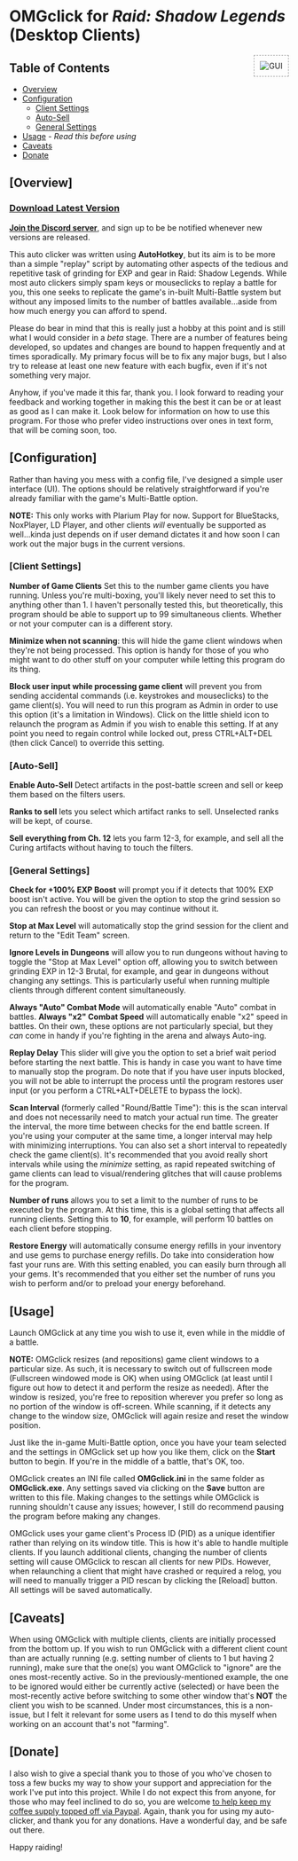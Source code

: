 # **OMGclick** for *Raid: Shadow Legends* (Desktop Clients)

<img src="img/OMGclick.png" align="right" margin=10 alt="GUI" style="float:right; border: 1px dashed #999; padding: 10px; margin: 0 0 10px 10px"/>

## Table of Contents

+ [Overview](#Overview)
+ [Configuration](#Configuration)
  + [Client Settings](#Client-Settings)
  + [Auto-Sell](#Auto-Sell)
  + [General Settings](#General-Settings)
+ [Usage](#Usage) - *Read this before using*
+ [Caveats](#Caveats)
+ [Donate](#Donate)

## [Overview]

### [Download Latest Version](https://github.com/omgmarc/OMGclick-Public/releases)

**[Join the Discord server](https://discord.gg/Ke3YmgV)**, and sign up to be be notified whenever new versions are released.

This auto clicker was written using **AutoHotkey**, but its aim is to be more than a simple "replay" script by automating other aspects of the tedious and repetitive task of grinding for EXP and gear in Raid: Shadow Legends. While most auto clickers simply spam keys or mouseclicks to replay a battle for you, this one seeks to replicate the game's in-built Multi-Battle system but without any imposed limits to the number of battles available...aside from how much energy you can afford to spend. 

Please do bear in mind that this is really just a hobby at this point and is still what I would consider in a *beta* stage. There are a number of features being developed, so updates and changes are bound to happen frequently and at times sporadically. My primary focus will be to fix any major bugs, but I also try to release at least one new feature with each bugfix, even if it's not something very major.

Anyhow, if you've made it this far, thank you. I look forward to reading your feedback and working together in making this the best it can be or at least as good as I can make it. Look below for information on how to use this program. For those who prefer video instructions over ones in text form, that will be coming soon, too.

## [Configuration]

Rather than having you mess with a config file, I've designed a simple user interface (UI). The options should be relatively straightforward if you're already familiar with the game's Multi-Battle option.

**NOTE:** This only works with Plarium Play for now. Support for BlueStacks, NoxPlayer, LD Player, and other clients *will* eventually be supported as well...kinda just depends on if user demand dictates it and how soon I can work out the major bugs in the current versions.

### [Client Settings]

**Number of Game Clients** Set this to the number game clients you have running. Unless you're multi-boxing, you'll likely never need to set this to anything other than 1. I haven't personally tested this, but theoretically, this program should be able to support up to 99 simultaneous clients. Whether or not your computer can is a different story.

**Minimize when not scanning**: this will hide the game client windows when they're not being processed. This option is handy for those of you who might want to do other stuff on your computer while letting this program do its thing.

**Block user input while processing game client** will prevent you from sending accidental commands (i.e. keystrokes and mouseclicks) to the game client(s). You will need to run this program as Admin in order to use this option (it's a limitation in Windows). Click on the little shield icon to relaunch the program as Admin if you wish to enable this setting. If at any point you need to regain control while locked out, press CTRL+ALT+DEL (then click Cancel) to override this setting.

### [Auto-Sell]

**Enable Auto-Sell** Detect artifacts in the post-battle screen and sell or keep them based on the filters users.

**Ranks to sell** lets you select which artifact ranks to sell. Unselected ranks will be kept, of course.

**Sell everything from Ch. 12** lets you farm 12-3, for example, and sell all the Curing artifacts without having to touch the filters.

### [General Settings]

**Check for +100% EXP Boost** will prompt you if it detects that 100% EXP boost isn't active. You will be given the option to stop the grind session so you can refresh the boost or you may continue without it.

**Stop at Max Level** will automatically stop the grind session for the client and return to the "Edit Team" screen.

**Ignore Levels in Dungeons** will allow you to run dungeons without having to toggle the "Stop at Max Level" option off, allowing you to switch between grinding EXP in 12-3 Brutal, for example, and gear in dungeons without changing any settings. This is particularly useful when running multiple clients through different content simultaneously.

**Always "Auto" Combat Mode** will automatically enable "Auto" combat in battles. **Always "x2" Combat Speed** will automatically enable "x2" speed in battles. On their own, these options are not particularly special, but they *can* come in handy if you're fighting in the arena and always Auto-ing.

**Replay Delay** This slider will give you the option to set a brief wait period before starting the next battle. This is handy in case you want to have time to manually stop the program. Do note that if you have user inputs blocked, you will not be able to interrupt the process until the program restores user input (or you perform a CTRL+ALT+DELETE to bypass the lock).

**Scan Interval** (formerly called "Round/Battle Time"): this is the scan interval and does not necessarily need to match your actual run time. The greater the interval, the more time between checks for the end battle screen. If you're using your computer at the same time, a longer interval may help with minimizing interruptions. You can also set a short interval to repeatedly check the game client(s). It's recommended that you avoid really short intervals while using the *minimize* setting, as rapid repeated switching of game clients can lead to visual/rendering glitches that will cause problems for the program.

**Number of runs** allows you to set a limit to the number of runs to be executed by the program. At this time, this is a global setting that affects all running clients. Setting this to **10**, for example, will perform 10 battles on each client before stopping.

**Restore Energy** will automatically consume energy refills in your inventory and use gems to purchase energy refills. Do take into consideration how fast your runs are. With this setting enabled, you can easily burn through all your gems. It's recommended that you either set the number of runs you wish to perform and/or to preload your energy beforehand.

## [Usage]

Launch OMGclick at any time you wish to use it, even while in the middle of a battle.

**NOTE:** OMGclick resizes (and repositions) game client windows to a particular size. As such, it is necessary to switch out of fullscreen mode (Fullscreen windowed mode is OK) when using OMGclick (at least until I figure out how to detect it and perform the resize as needed). After the window is resized, you're free to reposition wherever you prefer so long as no portion of the window is off-screen. While scanning, if it detects any change to the window size, OMGclick will again resize and reset the window position.

Just like the in-game Multi-Battle option, once you have your team selected and the settings in OMGclick set up how you like them, click on the **Start** button to begin. If you're in the middle of a battle, that's OK, too.

OMGclick creates an INI file called **OMGclick.ini** in the same folder as **OMGclick.exe**. Any settings saved via clicking on the **Save** button are written to this file. Making changes to the settings while OMGclick is running shouldn't cause any issues; however, I still do recommend pausing the program before making any changes.

OMGclick uses your game client's Process ID (PID) as a unique identifier rather than relying on its window title. This is how it's able to handle multiple clients. If you launch additional clients, changing the number of clients setting will cause OMGclick to rescan all clients for new PIDs. However, when relaunching a client that might have crashed or required a relog, you will need to manually trigger a PID rescan by clicking the [Reload] button. All settings will be saved automatically.

## [Caveats]

When using OMGclick with multiple clients, clients are initially processed from the bottom up. If you wish to run OMGclick with a different client count than are actually running (e.g. setting number of clients to 1 but having 2 running), make sure that the one(s) you want OMGclick to "ignore" are the ones most-recently active. So in the previously-mentioned example, the one to be ignored would either be currently active (selected) or have been the most-recently active before switching to some other window that's **NOT** the client you wish to be scanned. Under most circumstances, this is a non-issue, but I felt it relevant for some users as I tend to do this myself when working on an account that's not "farming".

## [Donate]

I also wish to give a special thank you to those of you who've chosen to toss a few bucks my way to show your support and appreciation for the work I've put into this project. While I do not expect this from anyone, for those who may feel inclined to do so, you are welcome [to help keep my coffee supply topped off via Paypal](https://www.paypal.com/cgi-bin/webscr?cmd=_donations&business=VUVL2RPM5TLUC&currency_code=USD&source=url). Again, thank you for using my auto-clicker, and thank you for any donations. Have a wonderful day, and be safe out there.

Happy raiding!
